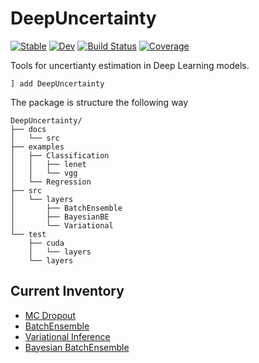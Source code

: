 # DeepUncertainty

[![Stable](https://img.shields.io/badge/docs-stable-blue.svg)](https://DwaraknathT.github.io/DeepUncertainty.jl/stable)
[![Dev](https://img.shields.io/badge/docs-dev-blue.svg)](https://DwaraknathT.github.io/DeepUncertainty.jl/dev)
[![Build Status](https://github.com/DwaraknathT/DeepUncertainty.jl/workflows/CI/badge.svg)](https://github.com/aced-differentiate/DeepUncertainty.jl/actions)
[![Coverage](https://codecov.io/gh/DwaraknathT/DeepUncertainty.jl/branch/master/graph/badge.svg)](https://codecov.io/gh/DwaraknathT/DeepUncertainty.jl)


Tools for uncertianty estimation in Deep Learning models.
```
] add DeepUncertainty
```

The package is structure the following way 
```
DeepUncertainty/
├── docs
│   └── src
├── examples
│   ├── Classification
│   │   ├── lenet
│   │   └── vgg
│   └── Regression
├── src
│   └── layers
│       ├── BatchEnsemble
│       ├── BayesianBE
│       └── Variational
└── test
    ├── cuda
    │   └── layers
    └── layers
```

## Current Inventory
* [MC Dropout](https://arxiv.org/abs/1506.02142) 
* [BatchEnsemble](https://arxiv.org/abs/2002.06715)
* [Variational Inference](https://arxiv.org/abs/1505.05424)
* [Bayesian BatchEnsemble](https://arxiv.org/abs/2005.07186)